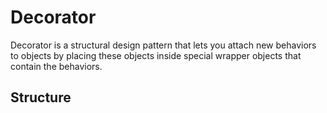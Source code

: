# Decorator

Decorator is a structural design pattern that lets you attach new behaviors to objects by placing these objects inside special wrapper objects that contain the behaviors.

## Structure
